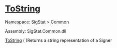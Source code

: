 # [ToString](./Signer-100663452.md)

Namespace: [SigStat]() > [Common](./../README.md)

Assembly: SigStat.Common.dll

[ToString](./Signer-100663452.md) (  )Returns a string representation of a Signer
